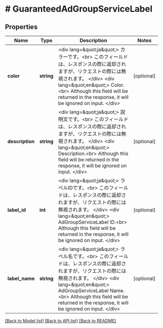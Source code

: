 # # GuaranteedAdGroupServiceLabel

## Properties

Name | Type | Description | Notes
------------ | ------------- | ------------- | -------------
**color** | **string** | &lt;div lang&#x3D;\&quot;ja\&quot;&gt; カラーです。&lt;br&gt; このフィールドは、レスポンスの際に返却されますが、リクエストの際には無視されます。 &lt;/div&gt; &lt;div lang&#x3D;\&quot;en\&quot;&gt; Color.&lt;br&gt; Although this field will be returned in the response, it will be ignored on input. &lt;/div&gt; | [optional]
**description** | **string** | &lt;div lang&#x3D;\&quot;ja\&quot;&gt; 説明文です。&lt;br&gt; このフィールドは、レスポンスの際に返却されますが、リクエストの際には無視されます。 &lt;/div&gt; &lt;div lang&#x3D;\&quot;en\&quot;&gt; Description.&lt;br&gt; Although this field will be returned in the response, it will be ignored on input. &lt;/div&gt; | [optional]
**label_id** | **int** | &lt;div lang&#x3D;\&quot;ja\&quot;&gt; ラベルIDです。&lt;br&gt; このフィールドは、レスポンスの際に返却されますが、リクエストの際には無視されます。 &lt;/div&gt; &lt;div lang&#x3D;\&quot;en\&quot;&gt; AdGroupServiceLabel ID.&lt;br&gt; Although this field will be returned in the response, it will be ignored on input. &lt;/div&gt; | [optional]
**label_name** | **string** | &lt;div lang&#x3D;\&quot;ja\&quot;&gt; ラベル名です。&lt;br&gt; このフィールドは、レスポンスの際に返却されますが、リクエストの際には無視されます。 &lt;/div&gt; &lt;div lang&#x3D;\&quot;en\&quot;&gt; AdGroupServiceLabel Name.&lt;br&gt; Although this field will be returned in the response, it will be ignored on input. &lt;/div&gt; | [optional]

[[Back to Model list]](../../README.md#models) [[Back to API list]](../../README.md#endpoints) [[Back to README]](../../README.md)
